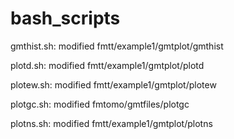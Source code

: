# bash_scripts
gmthist.sh: modified fmtt/example1/gmtplot/gmthist

plotd.sh: modified fmtt/example1/gmtplot/plotd

plotew.sh: modified fmtt/example1/gmtplot/plotew

plotgc.sh: modified fmtomo/gmtfiles/plotgc

plotns.sh: modified fmtt/example1/gmtplot/plotns
